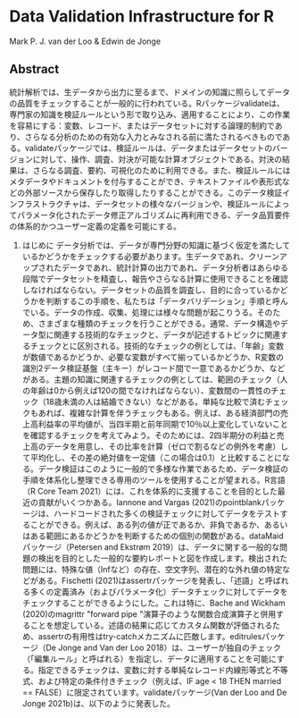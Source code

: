 # Data Validation Infrastructure for R
Mark P. J. van der Loo & Edwin de Jonge

## Abstract

統計解析では、生データから出力に至るまで、ドメインの知識に照らしてデータの品質をチェックすることが一般的に行われている。Rパッケージvalidateは、専門家の知識を検証ルールという形で取り込み、適用することにより、この作業を容易にする：変数、レコード、またはデータセットに対する論理的制約であり、さらなる分析のための有効な入力とみなされる前に満たされるべきものである。validateパッケージでは、検証ルールは、データまたはデータセットのバージョンに対して、操作、調査、対決が可能な計算オブジェクトである。対決の結果は、さらなる調査、要約、可視化のために利用できる。また、検証ルールにはメタデータやドキュメントを付与することができ、テキストファイルや表形式などの外部ソースから保存したり取得したりすることができる。このデータ検証インフラストラクチャは、データセットの様々なバージョンや、検証ルールによってパラメータ化されたデータ修正アルゴリズムに再利用できる、データ品質要件の体系的かつユーザー定義の定義を可能にする。

1. はじめに 
データ分析では、データが専門分野の知識に基づく仮定を満たしているかどうかをチェックする必要があります。生データであれ、クリーンアップされたデータであれ、統計計算の出力であれ、データ分析者はあらゆる段階でデータセットを精査し、報告やさらなる計算に使用できることを確認しなければならない。データセットの品質を調査し、目的に合っているかどうかを判断するこの手順を、私たちは「データバリデーション」手順と呼んでいる。データの作成、収集、処理には様々な問題が起こりうる。そのため、さまざまな種類のチェックを行うことができる。通常、データ構造やデータ型に関連する技術的なチェックと、データが記述するトピックに関連するチェックとに区別される。技術的なチェックの例としては、「年齢」変数が数値であるかどうか、必要な変数がすべて揃っているかどうか、R変数の識別2データ検証基盤（主キー）がレコード間で一意であるかどうか、などがある。主題の知識に関連するチェックの例としては、範囲のチェック（人の年齢は0から例えば120の間でなければならない）、変数間の一貫性のチェック（18歳未満の人は結婚できない）などがある。単純な比較で済むチェックもあれば、複雑な計算を伴うチェックもある。例えば、ある経済部門の売上高利益率の平均値が、当四半期と前年同期で10％以上変化していないことを確認するチェックを考えてみよう。そのためには、2四半期分の利益と売上高のデータを用意し、その比率を計算（ゼロで割るなどの例外を考慮）して平均化し、その差の絶対値を一定値（この場合は0.1）と比較することになる。データ検証はこのように一般的で多様な作業であるため、データ検証の手順を体系化し整理できる専用のツールを使用することが望まれる。R言語（R Core Team 2021）には、これを体系的に支援することを目的とした最近の貢献がいくつかある。Iannone and Vargas (2021)のpointblankパッケージは、ハードコードされた多くの検証チェックに対してデータをテストすることができる。例えば、ある列の値が正であるか、非負であるか、あるいはある範囲にあるかどうかを判断するための個別の関数がある。dataMaidパッケージ（Petersen and Ekstrøm 2019）は、データに関する一般的な問題の検出を目的とした一般的な要約レポートと図を作成します。検出された問題には、特殊な値（Infなど）の存在、空文字列、潜在的な外れ値の特定などがある。Fischetti (2021)はassertrパッケージを発表し、「述語」と呼ばれる多くの定義済み（およびパラメータ化）データチェックに対してデータをチェックすることができるようにした。これは特に、Bache and Wickham (2020)のmagrittr "forward pipe "演算子のような関数合成演算子と併用することを想定している。述語の結果に応じてカスタム関数が評価されるため、assertrの有用性はtry-catchメカニズムに匹敵します。editrulesパッケージ（De Jonge and Van der Loo 2018）は、ユーザーが独自のチェック（「編集ルール」と呼ばれる）を指定し、データに適用することを可能にする。指定できるチェックは、変数に対する単純なレコード内線形等式と不等式、および特定の条件付きチェック（例えば、IF age < 18 THEN married == FALSE）に限定されています。validateパッケージ(Van der Loo and De Jonge 2021b)は、以下のように発表した。


